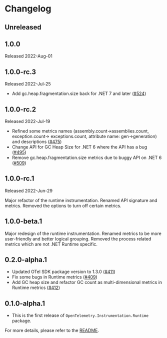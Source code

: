 # Changelog

## Unreleased

## 1.0.0

Released 2022-Aug-01

## 1.0.0-rc.3

Released 2022-Jul-25

* Add gc.heap.fragmentation.size back for .NET 7 and later
  ([#524](https://github.com/open-telemetry/opentelemetry-dotnet-contrib/pull/524))

## 1.0.0-rc.2

Released 2022-Jul-19

* Refined some metrics names (assembly.count->assemblies.count,
  exception.count-> exceptions.count, attribute name: gen->generation) and
  descriptions
  ([#475](https://github.com/open-telemetry/opentelemetry-dotnet-contrib/pull/475))
* Change API for GC Heap Size for .NET 6 where the API has a bug
  ([#495](https://github.com/open-telemetry/opentelemetry-dotnet-contrib/pull/495))
* Remove gc.heap.fragmentation.size metrics due to buggy API on .NET 6
  ([#509](https://github.com/open-telemetry/opentelemetry-dotnet-contrib/pull/509))

## 1.0.0-rc.1

Released 2022-Jun-29

Major refactor of the runtime instrumentation. Renamed API signature and
metrics. Removed the options to turn off certain metrics.

## 1.0.0-beta.1

Major redesign of the runtime instrumentation. Renamed metrics to be more
user-friendly and better logical grouping. Removed the process related metrics
which are not .NET Runtime specific.

## 0.2.0-alpha.1

* Updated OTel SDK package version to 1.3.0
  ([#411](https://github.com/open-telemetry/opentelemetry-dotnet-contrib/pull/411))
* Fix some bugs in Runtime metrics
  ([#409](https://github.com/open-telemetry/opentelemetry-dotnet-contrib/pull/409))
* Add GC heap size and refactor GC count as multi-dimensional metrics in Runtime
  metrics
  ([#412](https://github.com/open-telemetry/opentelemetry-dotnet-contrib/pull/412))

## 0.1.0-alpha.1

* This is the first release of `OpenTelemetry.Instrumentation.Runtime` package.

For more details, please refer to the [README](README.md).
